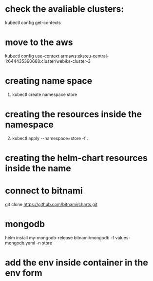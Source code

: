 # check the avaliable clusters:

kubectl config get-contexts

# move to the aws

kubectl config use-context arn:aws:eks:eu-central-1:644435390668:cluster/webiks-cluster-3

# creating name space

1. kubectl create namespace store

# creating the resources inside the namespace

2.  kubectl apply --namespace=store -f .

# creating the helm-chart resources inside the name

# connect to bitnami

git clone https://github.com/bitnami/charts.git

# mongodb

helm install my-mongodb-release bitnami/mongodb -f values-mongodb.yaml -n store

# add the env inside container in the env form
